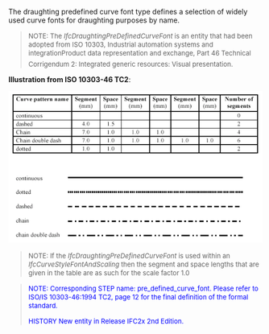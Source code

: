 ﻿The draughting predefined curve font type defines a selection of widely used curve fonts for draughting purposes by name.

> <font size="-1">NOTE: The <i>IfcDraughtingPreDefinedCurveFont</i> is
		  an entity that had been adopted from ISO 10303, Industrial automation systems
		  and integration&#151;Product data representation and exchange, Part 46
		  Technical Corrigendum 2: Integrated generic resources: Visual
		  presentation.</font>
>

**Illustration from ISO 10303-46 TC2**:

![predefined fonts](../../../../../../figures/ifcdraughtingpredefinedcurvefont_fig1.gif)
> <font size="-1">NOTE: If the
		<i>IfcDraughtingPreDefinedCurveFont</i> is used within an
		<i>IfcCurveStyleFontAndScaling</i> then the segment and space lengths that are
		given in the table are as such for the scale factor 1.0</font>

> <font color="#0000FF" size="-1"> NOTE: Corresponding STEP name:
		  pre_defined_curve_font. Please refer to ISO/IS 10303-46:1994 TC2, page 12 for
		  the final definition of the formal standard. </font>
> 
> <font size="-1"><font color="#0000FF">HISTORY New entity in Release
		  IFC2x 2nd Edition.</font> </font>
>